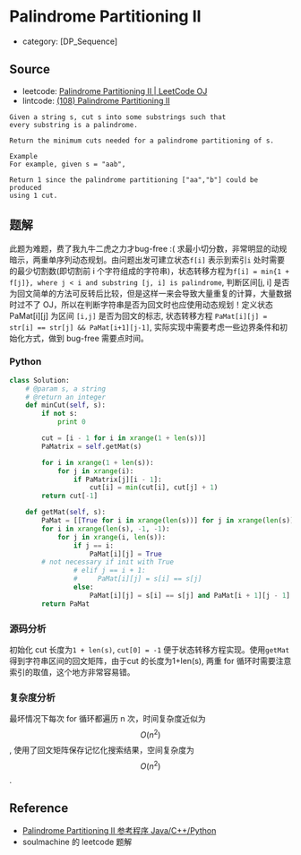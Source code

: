# Palindrome Partitioning II

- category: [DP_Sequence]

## Source

- leetcode: [Palindrome Partitioning II | LeetCode OJ](https://leetcode.com/problems/palindrome-partitioning-ii/)
- lintcode: [(108) Palindrome Partitioning II](http://www.lintcode.com/en/problem/palindrome-partitioning-ii/)

```
Given a string s, cut s into some substrings such that 
every substring is a palindrome.

Return the minimum cuts needed for a palindrome partitioning of s.

Example
For example, given s = "aab",

Return 1 since the palindrome partitioning ["aa","b"] could be produced 
using 1 cut.
```

## 题解

此题为难题，费了我九牛二虎之力才bug-free :( 求最小切分数，非常明显的动规暗示，两重单序列动态规划。由问题出发可建立状态`f[i]` 表示到索引`i` 处时需要的最少切割数(即切割前 i 个字符组成的字符串)，状态转移方程为`f[i] = min{1 + f[j]}, where j < i and substring [j, i] is palindrome`, 判断区间[j, i] 是否为回文简单的方法可反转后比较，但是这样一来会导致大量重复的计算，大量数据时过不了 OJ，所以在判断字符串是否为回文时也应使用动态规划！定义状态 PaMat[i][j]  为区间 `[i,j]` 是否为回文的标志, 状态转移方程 `PaMat[i][j] = str[i] == str[j] && PaMat[i+1][j-1]`, 实际实现中需要考虑一些边界条件和初始化方式，做到 bug-free 需要点时间。

### Python

```python
class Solution:
    # @param s, a string
    # @return an integer
    def minCut(self, s):
        if not s:
            print 0

        cut = [i - 1 for i in xrange(1 + len(s))]
        PaMatrix = self.getMat(s)

        for i in xrange(1 + len(s)):
            for j in xrange(i):
                if PaMatrix[j][i - 1]:
                    cut[i] = min(cut[i], cut[j] + 1)
        return cut[-1]

    def getMat(self, s):
        PaMat = [[True for i in xrange(len(s))] for j in xrange(len(s))]
        for i in xrange(len(s), -1, -1):
            for j in xrange(i, len(s)):
                if j == i:
                    PaMat[i][j] = True
		# not necessary if init with True
                # elif j == i + 1:
                #     PaMat[i][j] = s[i] == s[j]
                else:
                    PaMat[i][j] = s[i] == s[j] and PaMat[i + 1][j - 1]
        return PaMat
```

### 源码分析

初始化 cut 长度为`1 + len(s)`, `cut[0] = -1` 便于状态转移方程实现。使用`getMat` 得到字符串区间的回文矩阵，由于cut 的长度为1+len(s), 两重 for 循环时需要注意索引的取值，这个地方非常容易错。

### 复杂度分析

最坏情况下每次 for 循环都遍历 n 次，时间复杂度近似为 $$O(n^2)$$, 使用了回文矩阵保存记忆化搜索结果，空间复杂度为 $$O(n^2)$$.

## Reference

- [Palindrome Partitioning II 参考程序 Java/C++/Python](http://www.jiuzhang.com/solutions/palindrome-partitioning-ii/)
- soulmachine 的 leetcode 题解
